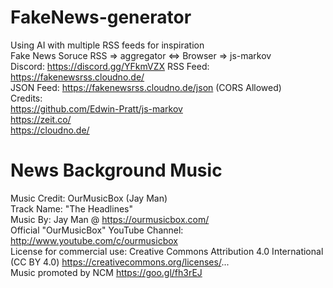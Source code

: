 # FakeNews-generator
Using AI with multiple RSS feeds for inspiration  
Fake News Soruce RSS => aggregator <=> Browser => js-markov  
Discord: https://discord.gg/YFkmVZX
RSS Feed: https://fakenewsrss.cloudno.de/  
JSON Feed: https://fakenewsrss.cloudno.de/json (CORS Allowed)  
Credits:  
https://github.com/Edwin-Pratt/js-markov  
https://zeit.co/  
https://cloudno.de/

# News Background Music
Music Credit: OurMusicBox (Jay Man)  
Track Name: "The Headlines"  
Music By: Jay Man @ https://ourmusicbox.com/  
Official "OurMusicBox" YouTube Channel: http://www.youtube.com/c/ourmusicbox  
License for commercial use: Creative Commons Attribution 4.0 International (CC BY 4.0) https://creativecommons.org/licenses/...  
Music promoted by NCM https://goo.gl/fh3rEJ
